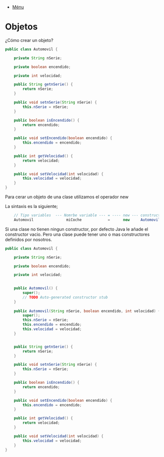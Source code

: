- [Ménu](../README.md)

# Objetos

¿Cómo crear un objeto?

````java 
public class Automovil {

	private String nSerie;

	private boolean encendido;

	private int velocidad;

	public String getnSerie() {
		return nSerie;
	}

	public void setnSerie(String nSerie) {
		this.nSerie = nSerie;
	}

	public boolean isEncendido() {
		return encendido;
	}

	public void setEncendido(boolean encendido) {
		this.encendido = encendido;
	}

	public int getVelocidad() {
		return velocidad;
	}

	public void setVelocidad(int velocidad) {
		this.velocidad = velocidad;
	}
}
````

Para cerar un objeto de una clase utilizamos el operador new

La sintaxis es la siguiente;
````java
    // Tipo variables  --- Nomrbe variable --- = ---- new --- constructor
    Automovil               miCoche            =      new     Automovil();
````
Si una clase no tienen ningun  constructor, por defecto Java le añade el constructor vacio. Pero una clase puede tener uno o mas constructores definidos por nosotros.

````java 
public class Automovil {

	private String nSerie;

	private boolean encendido;

	private int velocidad;

	
	public Automovil() {
		super();
		// TODO Auto-generated constructor stub
	}
	
	public Automovil(String nSerie, boolean encendido, int velocidad) {
		super();
		this.nSerie = nSerie;
		this.encendido = encendido;
		this.velocidad = velocidad;
	}


	public String getnSerie() {
		return nSerie;
	}

	public void setnSerie(String nSerie) {
		this.nSerie = nSerie;
	}

	public boolean isEncendido() {
		return encendido;
	}

	public void setEncendido(boolean encendido) {
		this.encendido = encendido;
	}

	public int getVelocidad() {
		return velocidad;
	}

	public void setVelocidad(int velocidad) {
		this.velocidad = velocidad;
	}
}
````